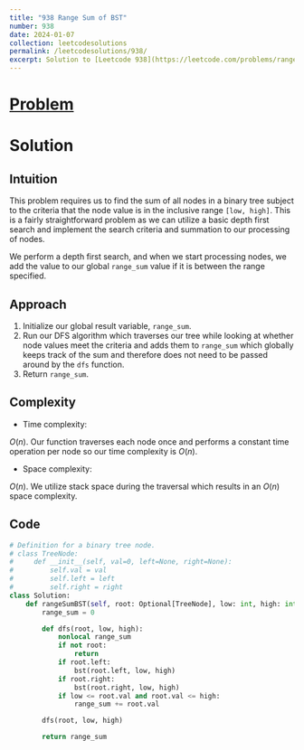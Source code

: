 ```yaml
---
title: "938 Range Sum of BST"
number: 938
date: 2024-01-07
collection: leetcodesolutions
permalink: /leetcodesolutions/938/
excerpt: Solution to [Leetcode 938](https://leetcode.com/problems/range-sum-of-bst/description/)
---
```

# [Problem](https://leetcode.com/problems/range-sum-of-bst/description/)

# Solution

## Intuition
<!-- Describe your first thoughts on how to solve this problem. -->
This problem requires us to find the sum of all nodes in a binary tree subject to the criteria that the node value is in the inclusive range `[low, high]`. This is a fairly straightforward problem as we can utilize a basic depth first search and implement the search criteria and summation to our processing of nodes.

We perform a depth first search, and when we start processing nodes, we add the value to our global `range_sum` value if it is between the range specified.

## Approach
<!-- Describe your approach to solving the problem. -->
1. Initialize our global result variable, `range_sum`.
2. Run our DFS algorithm which traverses our tree while looking at whether node values meet the criteria and adds them to `range_sum` which globally keeps track of the sum and therefore does not need to be passed around by the `dfs` function.
3. Return `range_sum`.

## Complexity
- Time complexity:
<!-- Add your time complexity here, e.g. $$O(n)$$ -->
$O(n)$. Our function traverses each node once and performs a constant time operation per node so our time complexity is $O(n)$.
- Space complexity:
<!-- Add your space complexity here, e.g. $$O(n)$$ -->
$O(n)$. We utilize stack space during the traversal which results in an $O(n)$ space complexity.

## Code
```python
# Definition for a binary tree node.
# class TreeNode:
#     def __init__(self, val=0, left=None, right=None):
#         self.val = val
#         self.left = left
#         self.right = right
class Solution:
    def rangeSumBST(self, root: Optional[TreeNode], low: int, high: int) -> int:
        range_sum = 0

        def dfs(root, low, high):
            nonlocal range_sum
            if not root:
                return
            if root.left:
                bst(root.left, low, high)
            if root.right:
                bst(root.right, low, high)
            if low <= root.val and root.val <= high:
                range_sum += root.val

        dfs(root, low, high)

        return range_sum
```